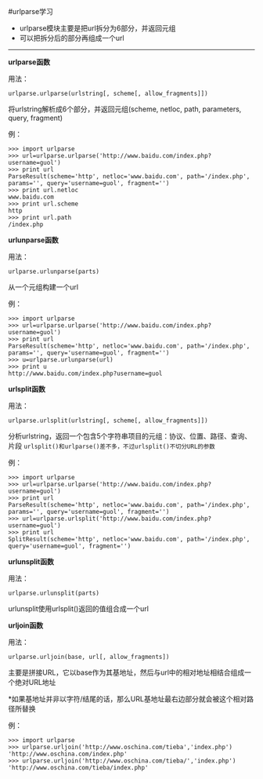 #urlparse学习

- urlparse模块主要是把url拆分为6部分，并返回元组
- 可以把拆分后的部分再组成一个url

********

**urlparse函数**

用法：

	urlparse.urlparse(urlstring[, scheme[, allow_fragments]])

将urlstring解析成6个部分，并返回元组(scheme, netloc, path, parameters, query, fragment)

例：

	>>> import urlparse
	>>> url=urlparse.urlparse('http://www.baidu.com/index.php?username=guol')
	>>> print url
	ParseResult(scheme='http', netloc='www.baidu.com', path='/index.php', params='', query='username=guol', fragment='')
	>>> print url.netloc
	www.baidu.com
	>>> print url.scheme
	http
	>>> print url.path
	/index.php

**urlunparse函数**

用法：

	urlparse.urlunparse(parts)
	
从一个元组构建一个url

例：
	
	>>> import urlparse
	>>> url=urlparse.urlparse('http://www.baidu.com/index.php?username=guol')
	>>> print url
	ParseResult(scheme='http', netloc='www.baidu.com', path='/index.php', params='', query='username=guol', fragment='')
	>>> u=urlparse.urlunparse(url)
	>>> print u
	http://www.baidu.com/index.php?username=guol
	
**urlsplit函数**

用法：

	urlparse.urlsplit(urlstring[, scheme[, allow_fragments]])
	
分析urlstring，返回一个包含5个字符串项目的元组：协议、位置、路径、查询、片段
`urlsplit()和urlparse()差不多，不过urlsplit()不切分URL的参数`

例：

	>>> import urlparse
	>>> url=urlparse.urlparse('http://www.baidu.com/index.php?username=guol')
	>>> print url
	ParseResult(scheme='http', netloc='www.baidu.com', path='/index.php', params='', query='username=guol', fragment='')
	>>> url=urlparse.urlsplit('http://www.baidu.com/index.php?username=guol')
	>>> print url
	SplitResult(scheme='http', netloc='www.baidu.com', path='/index.php', query='username=guol', fragment='')

**urlunsplit函数**

用法：
	
	urlparse.urlunsplit(parts)
	
urlunsplit使用urlsplit()返回的值组合成一个url

**urljoin函数**

用法：
 	
	urlparse.urljoin(base, url[, allow_fragments])
 
主要是拼接URL，它以base作为其基地址，然后与url中的相对地址相结合组成一个绝对URL地址
 
*如果基地址并非以字符/结尾的话，那么URL基地址最右边部分就会被这个相对路径所替换

例：

	>>> import urlparse
	>>> urlparse.urljoin('http://www.oschina.com/tieba','index.php')
	'http://www.oschina.com/index.php'
	>>> urlparse.urljoin('http://www.oschina.com/tieba/','index.php')
	'http://www.oschina.com/tieba/index.php'



